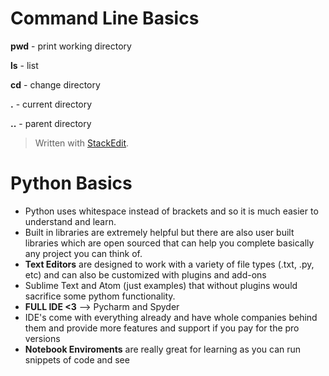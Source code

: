 

# Command Line Basics
**pwd** - print working directory

**ls** - list

**cd** - change directory

**.**  - current directory

**..** - parent directory


> Written with [StackEdit](https://stackedit.io/).

# Python Basics
* Python uses whitespace instead of brackets and so it is much easier to understand and learn.
* Built in libraries are extremely helpful but there are also user built libraries which are open sourced that can help you complete basically any project you can think of.
* **Text Editors** are designed to work with a variety of file types (.txt, .py, etc) and can also be customized with plugins and add-ons
* Sublime Text and Atom (just examples) that without plugins would sacrifice some pythom functionality. 
* **FULL IDE <3** --> Pycharm and Spyder
* IDE's come with everything already and have whole companies behind them and provide more features and support if you pay for the pro versions
* **Notebook Enviroments** are really great for learning as you can run snippets of code and see

<!--stackedit_data:
eyJoaXN0b3J5IjpbLTEwNTE0Njc2MjAsLTUxNzg0NzkwNiwyMT
E3NjQyOTU5LDEwMTE2NjI1NDQsMTI4NjQ2ODU0NiwxNzM2OTEz
MzEwXX0=
-->